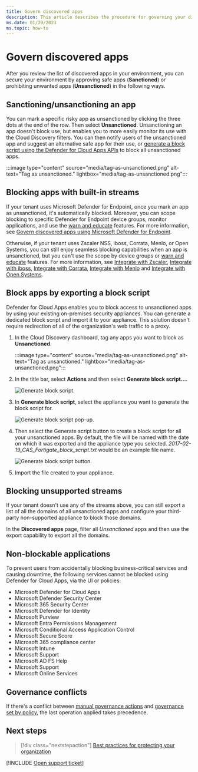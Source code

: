 ```yaml
---
title: Govern discovered apps 
description: This article describes the procedure for governing your discovered apps by blocking their usage in your organization.
ms.date: 01/29/2023
ms.topic: how-to
---
```


# Govern discovered apps



After you review the list of discovered apps in your environment, you can secure your environment by approving safe apps (**Sanctioned**) or prohibiting unwanted apps (**Unsanctioned**) in the following ways.

## Sanctioning/unsanctioning an app

You can mark a specific risky app as unsanctioned by clicking the three dots at the end of the row. Then select **Unsanctioned**. Unsanctioning an app doesn't block use, but enables you to more easily monitor its use with the Cloud Discovery filters. You can then notify users of the unsanctioned app and suggest an alternative safe app for their use, or [generate a block script using the Defender for Cloud Apps APIs](api-discovery-script.md) to block all unsanctioned apps.

  :::image type="content" source="media/tag-as-unsanctioned.png" alt-text="Tag as unsanctioned." lightbox="media/tag-as-unsanctioned.png":::

## Blocking apps with built-in streams

If your tenant uses Microsoft Defender for Endpoint, once you mark an app as unsanctioned, it's automatically blocked. Moreover, you can scope blocking to specific Defender for Endpoint device groups, monitor applications, and use the [warn and educate](mde-govern.md#educate-users-when-accessing-risky-apps) features. For more information, see [Govern discovered apps using Microsoft Defender for Endpoint](mde-govern.md).

Otherwise, if your tenant uses Zscaler NSS, iboss, Corrata, Menlo, or Open Systems, you can still enjoy seamless blocking capabilities when an app is unsanctioned, but you can't use the scope by device groups or [warn and educate](mde-govern.md#educate-users-when-accessing-risky-apps) features. For more information, see [Integrate with Zscaler](zscaler-integration.md), [Integrate with iboss](iboss-integration.md), [Integrate with Corrata](Corrata-integration.md), [Integrate with Menlo](menlo-integration.md) and [Integrate with Open Systems](open-systems-integration.md).

## Block apps by exporting a block script

Defender for Cloud Apps enables you to block access to unsanctioned apps by using your existing on-premises security appliances. You can generate a dedicated block script and import it to your appliance. This solution doesn't require redirection of all of the organization's web traffic to a proxy.

1. In the Cloud Discovery dashboard, tag any apps you want to block as **Unsanctioned**.

    :::image type="content" source="media/tag-as-unsanctioned.png" alt-text="Tag as unsanctioned." lightbox="media/tag-as-unsanctioned.png":::

2. In the title bar, select **Actions** and then select **Generate block script...**.

    ![Generate block script.](media/generate-block-script.png)

3. In **Generate block script**, select the appliance you want to generate the block script for.

    ![Generate block script pop-up.](media/generate-block-script-pop-up.png)

4. Then select the Generate script button to create a block script for all your unsanctioned apps. By default, the file will be named with the date on which it was exported and the appliance type you selected. *2017-02-19_CAS_Fortigate_block_script.txt* would be an example file name.

   ![Generate block script button.](media/generate-block-script-button.png)

5. Import the file created to your appliance.

## Blocking unsupported streams

If your tenant doesn't use any of the streams above, you can still export a list of all the domains of all unsanctioned apps and configure your third-party non-supported appliance to block those domains.

In the **Discovered apps** page, filter all *Unsanctioned* apps and then use the export capability to export all the domains.

## Non-blockable applications

To prevent users from accidentally blocking business-critical services and causing downtime, the following services cannot be blocked using Defender for Cloud Apps, via the UI or policies:

- Microsoft Defender for Cloud Apps
- Microsoft Defender Security Center
- Microsoft 365 Security Center
- Microsoft Defender for Identity
- Microsoft Purview
- Microsoft Entra Permissions Management
- Microsoft Conditional Access Application Control
- Microsoft Secure Score
- Microsoft 365 compliance center
- Microsoft Intune
- Microsoft Support
- Microsoft AD FS Help
- Microsoft Support
- Microsoft Online Services

## Governance conflicts

If there's a conflict between [manual governance actions](#sanctioningunsanctioning-an-app) and [governance set by policy](cloud-discovery-policies.md), the last operation applied takes precedence.

## Next steps

> [!div class="nextstepaction"]
> [Best practices for protecting your organization](best-practices.md)

[!INCLUDE [Open support ticket](includes/support.md)]
